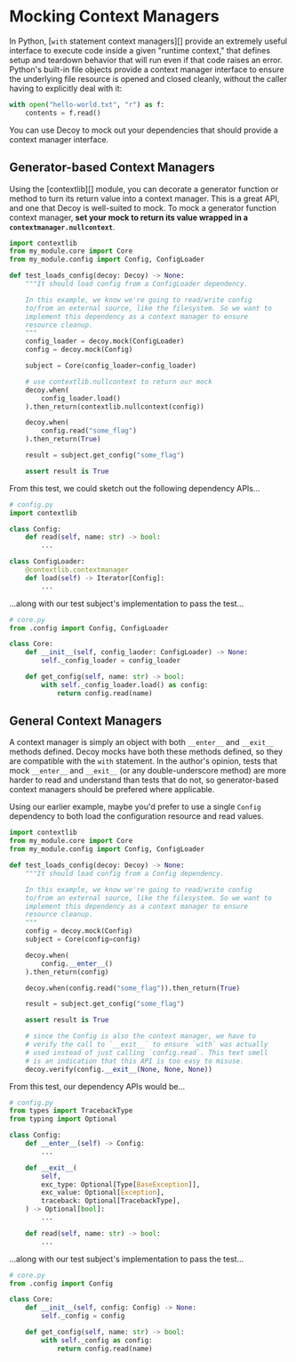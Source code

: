 # Mocking Context Managers

In Python, [`with` statement context managers][] provide an extremely useful interface to execute code inside a given "runtime context," that defines setup and teardown behavior that will run even if that code raises an error. Python's built-in file objects provide a context manager interface to ensure the underlying file resource is opened and closed cleanly, without the caller having to explicitly deal with it:

```python
with open("hello-world.txt", "r") as f:
    contents = f.read()
```

You can use Decoy to mock out your dependencies that should provide a context manager interface.

## Generator-based Context Managers

Using the [contextlib][] module, you can decorate a generator function or method to turn its return value into a context manager. This is a great API, and one that Decoy is well-suited to mock. To mock a generator function context manager, **set your mock to return its value wrapped in a `contextmanager.nullcontext`**.

```python
import contextlib
from my_module.core import Core
from my_module.config import Config, ConfigLoader

def test_loads_config(decoy: Decoy) -> None:
    """It should load config from a ConfigLoader dependency.

    In this example, we know we're going to read/write config
    to/from an external source, like the filesystem. So we want to
    implement this dependency as a context manager to ensure
    resource cleanup.
    """
    config_loader = decoy.mock(ConfigLoader)
    config = decoy.mock(Config)

    subject = Core(config_loader=config_loader)

    # use contextlib.nullcontext to return our mock
    decoy.when(
        config_loader.load()
    ).then_return(contextlib.nullcontext(config))

    decoy.when(
        config.read("some_flag")
    ).then_return(True)

    result = subject.get_config("some_flag")

    assert result is True
```

From this test, we could sketch out the following dependency APIs...

```python
# config.py
import contextlib

class Config:
    def read(self, name: str) -> bool:
        ...

class ConfigLoader:
    @contextlib.contextmanager
    def load(self) -> Iterator[Config]:
        ...
```

...along with our test subject's implementation to pass the test...

```python
# core.py
from .config import Config, ConfigLoader

class Core:
    def __init__(self, config_laoder: ConfigLoader) -> None:
        self._config_loader = config_loader

    def get_config(self, name: str) -> bool:
        with self._config_loader.load() as config:
            return config.read(name)
```

## General Context Managers

A context manager is simply an object with both `__enter__` and `__exit__` methods defined. Decoy mocks have both these methods defined, so they are compatible with the `with` statement. In the author's opinion, tests that mock `__enter__` and `__exit__` (or any double-underscore method) are more harder to read and understand than tests that do not, so generator-based context managers should be prefered where applicable.

Using our earlier example, maybe you'd prefer to use a single `Config` dependency to both load the configuration resource and read values.

```python
import contextlib
from my_module.core import Core
from my_module.config import Config, ConfigLoader

def test_loads_config(decoy: Decoy) -> None:
    """It should load config from a Config dependency.

    In this example, we know we're going to read/write config
    to/from an external source, like the filesystem. So we want to
    implement this dependency as a context manager to ensure
    resource cleanup.
    """
    config = decoy.mock(Config)
    subject = Core(config=config)

    decoy.when(
        config.__enter__()
    ).then_return(config)

    decoy.when(config.read("some_flag")).then_return(True)

    result = subject.get_config("some_flag")

    assert result is True

    # since the Config is also the context manager, we have to
    # verify the call to `__exit__` to ensure `with` was actually
    # used instead of just calling `config.read`. This text smell
    # is an indication that this API is too easy to misuse.
    decoy.verify(config.__exit__(None, None, None))
```

From this test, our dependency APIs would be...

```python
# config.py
from types import TracebackType
from typing import Optional

class Config:
    def __enter__(self) -> Config:
        ...

    def __exit__(
        self,
        exc_type: Optional[Type[BaseException]],
        exc_value: Optional[Exception],
        traceback: Optional[TracebackType],
    ) -> Optional[bool]:
        ...

    def read(self, name: str) -> bool:
        ...
```

...along with our test subject's implementation to pass the test...

```python
# core.py
from .config import Config

class Core:
    def __init__(self, config: Config) -> None:
        self._config = config

    def get_config(self, name: str) -> bool:
        with self._config as config:
            return config.read(name)
```
